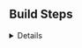 ## Build Steps
<details><summary>Details</summary>

### Test Build Step1 (01:20:03.444)
- **Test Build Step2** (00:01:02.003)
  - :information_source: This is Test Step2 Log
- **Test Build Step3** (00:02:03.123)
  - :warning: This is Test Step3 Warning 1
  - :warning: This is Test Step3 Warning 2
- **Test Build Step4** (00:30:10.111)
</details>

